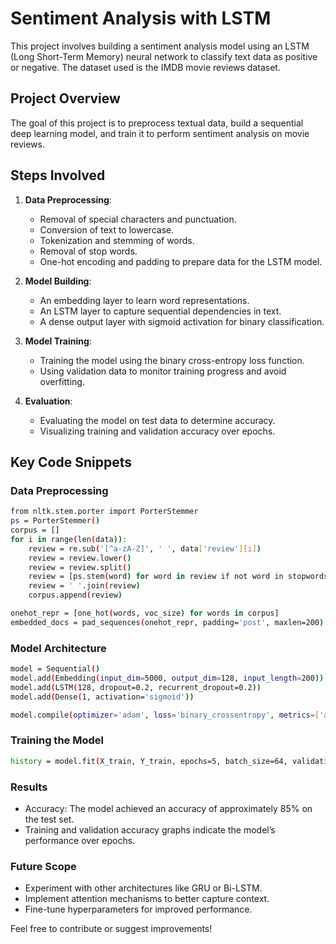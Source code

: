 # Sentiment Analysis with LSTM

This project involves building a sentiment analysis model using an LSTM (Long Short-Term Memory) neural network to classify text data as positive or negative. The dataset used is the IMDB movie reviews dataset.

## Project Overview

The goal of this project is to preprocess textual data, build a sequential deep learning model, and train it to perform sentiment analysis on movie reviews.

## Steps Involved

1. **Data Preprocessing**:
   - Removal of special characters and punctuation.
   - Conversion of text to lowercase.
   - Tokenization and stemming of words.
   - Removal of stop words.
   - One-hot encoding and padding to prepare data for the LSTM model.

2. **Model Building**:
   - An embedding layer to learn word representations.
   - An LSTM layer to capture sequential dependencies in text.
   - A dense output layer with sigmoid activation for binary classification.

3. **Model Training**:
   - Training the model using the binary cross-entropy loss function.
   - Using validation data to monitor training progress and avoid overfitting.

4. **Evaluation**:
   - Evaluating the model on test data to determine accuracy.
   - Visualizing training and validation accuracy over epochs.

## Key Code Snippets

### Data Preprocessing

```bash
from nltk.stem.porter import PorterStemmer
ps = PorterStemmer()
corpus = []
for i in range(len(data)):
    review = re.sub('[^a-zA-Z]', ' ', data['review'][i])
    review = review.lower()
    review = review.split()
    review = [ps.stem(word) for word in review if not word in stopwords.words('english')]
    review = ' '.join(review)
    corpus.append(review)

onehot_repr = [one_hot(words, voc_size) for words in corpus]
embedded_docs = pad_sequences(onehot_repr, padding='post', maxlen=200)
```

### Model Architecture
```bash
model = Sequential()
model.add(Embedding(input_dim=5000, output_dim=128, input_length=200))
model.add(LSTM(128, dropout=0.2, recurrent_dropout=0.2))
model.add(Dense(1, activation='sigmoid'))

model.compile(optimizer='adam', loss='binary_crossentropy', metrics=['accuracy'])
```

### Training the Model
```bash
history = model.fit(X_train, Y_train, epochs=5, batch_size=64, validation_split=0.2)
```

### Results
- Accuracy: The model achieved an accuracy of approximately 85% on the test set.
- Training and validation accuracy graphs indicate the model’s performance over epochs.

### Future Scope
- Experiment with other architectures like GRU or Bi-LSTM.
- Implement attention mechanisms to better capture context.
- Fine-tune hyperparameters for improved performance.

Feel free to contribute or suggest improvements!


